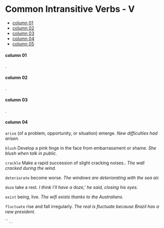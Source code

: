 # Common Intransitive Verbs - V #


* [column 01](#column-01)
* [column 02](#column-02)
* [column 03](#column-03)
* [column 04](#column-04)
* [column 05](#column-05)

#### column 01 ####
.

#### column 02 ####
.

#### column 03 ####
.

#### column 04 ####
`arise`
(of a problem, opportunity, or situation) emerge.
_New difficulties had arisen._

`blush`
Develop a pink tinge in the face from embarrassment or shame.
_She blush when talk in public._

`crackle`
Make a rapid succession of slight cracking noises..
_The wall cracked during the wind._

`deteriorate`
become worse.
_The windows are deteriorating with the sea air._

`doze`
take a rest.
_I think I'll have a doze,’ he said, closing his eyes._

`exist`
being, live.
_The wifi exists thanks to the Australians._

`fluctuate`
rise and fall irregularly.
_The real is fluctuate because Brazil has a new president._

``
.
_._
